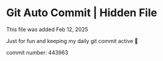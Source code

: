 # Git Auto Commit | Hidden File

This file was added Feb 12, 2025

Just for fun and keeping my daily git commit active 🤪

commit number: 443963
